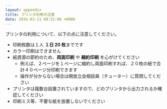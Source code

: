 ```yaml
---
layout: appendix
title: プリンタ利用の注意
date: 2016-03-11 09:52:08 +0900
---
```


プリンタの利用について、以下の点に注意してください。

- 印刷枚数は１人 **１日 20 枚**までです
- カラー印刷はできません
- 紙資源の節約のため、**両面印刷** や **縮約印刷** を心がけてください
    - 例えば、２ページを１ページに縮約し両面印刷すれば、２０枚の紙で合計４０ページ分印刷できます
    - 操作が分からない場合は開放立会相談員（チューター）に質問してください
- プリンタは複数台設置されていますので、どのプリンタから出力されるか確認してください
- 印刷ミス等、不要な紙を放置しないでください
